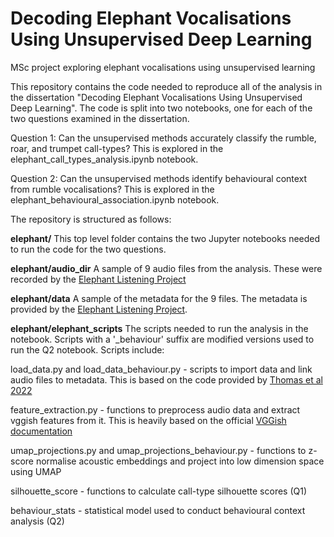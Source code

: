 # Decoding Elephant Vocalisations Using Unsupervised Deep Learning
MSc project exploring elephant vocalisations using unsupervised learning

This repository contains the code needed to reproduce all of the analysis in the dissertation "Decoding Elephant Vocalisations Using Unsupervised Deep Learning". The code is split into two notebooks, one for each of the two questions examined in the dissertation.

Question 1: Can the unsupervised methods accurately classify the rumble, roar, and trumpet call-types? This is explored in the elephant_call_types_analysis.ipynb notebook.

Question 2: Can the unsupervised methods identify behavioural context from rumble vocalisations? This is explored in the elephant_behavioural_association.ipynb notebook.

The repository is structured as follows:

**elephant/** This top level folder contains the two Jupyter notebooks needed to run the code for the two questions. 

**elephant/audio_dir** A sample of 9 audio files from the analysis. These were recorded by the [Elephant Listening Project](https://www.elephantlisteningproject.org/)

**elephant/data** A sample of the metadata for the 9 files. The metadata is provided by the [Elephant Listening Project](https://www.elephantlisteningproject.org/). 

**elephant/elephant_scripts** The scripts needed to run the analysis in the notebook. Scripts with a '_behaviour' suffix are modified versions used to run the Q2 notebook. Scripts include:
  
  load_data.py and load_data_behaviour.py - scripts to import data and link audio files to metadata. This is based on the code provided by [Thomas et al 2022](https://besjournals.onlinelibrary.wiley.com/doi/full/10.1111/1365-2656.13754)
  
  feature_extraction.py - functions to preprocess audio data and extract vggish features from it. This is heavily based on the official [VGGish documentation](https://github.com/tensorflow/models/tree/master/research/audioset/vggish)

  umap_projections.py and umap_projections_behaviour.py - functions to z-score normalise acoustic embeddings and project into low dimension space using UMAP

  silhouette_score - functions to calculate call-type silhouette scores (Q1)
  
  behaviour_stats - statistical model used to conduct behavioural context analysis (Q2)

  
  
